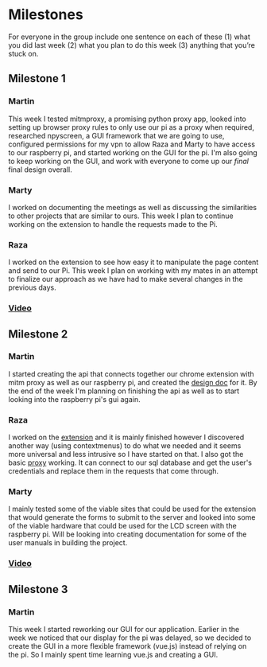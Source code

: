 # Milestones
For everyone in the group include one sentence on each of these (1) what you did last week (2) what you plan to do this week (3) anything that you’re stuck on. 

## Milestone 1

### Martin
This week I tested mitmproxy, a promising python proxy app, looked into setting up browser proxy rules to only use our pi as a proxy when required, researched npyscreen, a GUI framework that we are going to use, configured permissions for my vpn to allow Raza and Marty to have access to our raspberry pi, and started working on the GUI for the pi. I'm also going to keep working on the GUI, and work with everyone to come up our *final* final design overall. 

### Marty
I worked on documenting the meetings as well as discussing the similarities to other projects that are similar to ours.
This week I plan to continue working on the extension to handle the requests made to the Pi.

### Raza
I worked on the extension to see how easy it to manipulate the page content and send to our Pi. This week I plan on working with my mates in an attempt to finalize our approach as we have had to make several changes in the previous days. 

### [Video](https://youtu.be/HAPT6BZmq78)

## Milestone 2

### Martin
I started creating the api that connects together our chrome extension with mitm proxy as well as our raspberry pi, and created the [design doc](https://docs.google.com/document/d/1CBh3EtYRP9pQcqUtRFken9FF3jxMfvshMlcplv2MuNk/edit) for it. By the end of the week I'm planning on finishing the api as well as to start looking into the raspberry pi's gui again. 

### Raza
I worked on the [extension](https://github.com/ECS153/final-project-group-0-/commit/d5a32c046e67c1637a6de2346060a770e93fa3a3) and it is mainly finished however I discovered another way (using contextmenus) to do what we needed and it seems more universal and less intrusive so I have started on that.
I also got the basic [proxy](https://github.com/ECS153/final-project-group-0-/commit/c8f9eebb451ced5f01b1f91816d89876ea505664) working. It can connect to our sql database and get the user's credentials and replace them in the requests that come through.

### Marty
I mainly tested some of the viable sites that could be used for the extension that would generate the forms to submit to the server
and looked into some of the viable hardware that could be used for the LCD screen with the raspberry pi. Will be looking into creating documentation for some of the user manuals in building the project.

### [Video](https://www.youtube.com/watch?v=9Hz0tNPrG1A&feature=youtu.be)

## Milestone 3

### Martin
This week I started reworking our GUI for our application. Earlier in the week we noticed that our display for the pi was delayed, so we decided to create the GUI in a more flexible framework (vue.js) instead of relying on the pi. So I mainly spent time learning vue.js and creating a GUI.
